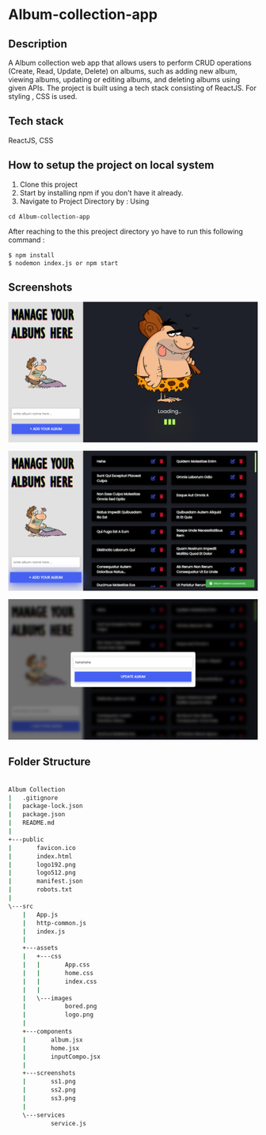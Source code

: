 # Album-collection-app
## Description
  A Album collection web app that allows users to perform CRUD operations (Create, Read, Update, Delete) on  albums, such as adding new album, viewing albums, updating or editing albums, and deleting albums using given APIs. The project is built using a tech stack consisting of ReactJS. For styling , CSS is used.

## Tech stack
  ReactJS, CSS



## How to setup the project on local system
  1. Clone this project
  2. Start by installing npm if you don't have it already.
  3. Navigate to Project Directory by : Using
  ```
  cd Album-collection-app
  ```

  After reaching to the this preoject directory yo have to run this following command :
  ```
  $ npm install
  $ nodemon index.js or npm start
  ```

## Screenshots
  ![Screenshot 1](https://github.com/ashish88pal/albumCollectionCN/blob/c8f0c2dfa7a418a66583fb3a2ee1c68176bcaaf3/src/screenshots/ss1.png?raw=true)

  ![Screenshot 2](https://github.com/ashish88pal/albumCollectionCN/blob/c8f0c2dfa7a418a66583fb3a2ee1c68176bcaaf3/src/screenshots/ss2.png?raw=true)

![Screenshot 3](https://github.com/ashish88pal/albumCollectionCN/blob/c8f0c2dfa7a418a66583fb3a2ee1c68176bcaaf3/src/screenshots/ss3.png?raw=true)








  ## Folder Structure
```bash

Album Collection
|   .gitignore
|   package-lock.json
|   package.json
|   README.md
|
+---public
|       favicon.ico
|       index.html
|       logo192.png
|       logo512.png
|       manifest.json
|       robots.txt
|
\---src
    |   App.js
    |   http-common.js
    |   index.js
    |
    +---assets
    |   +---css
    |   |       App.css
    |   |       home.css
    |   |       index.css
    |   |
    |   \---images
    |           bored.png
    |           logo.png
    |
    +---components
    |       album.jsx
    |       home.jsx
    |       inputCompo.jsx
    |
    +---screenshots
    |       ss1.png
    |       ss2.png
    |       ss3.png
    |
    \---services
            service.js
```
